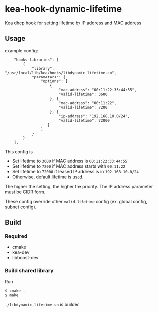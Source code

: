 # kea-hook-dynamic-lifetime
Kea dhcp hook for setting lifetime by IP address and MAC address

## Usage
example config:
```jsonc
    "hooks-libraries": [
        {
            "library": "/usr/local/lib/kea/hooks/libdynamic_lifetime.so",
            "parameters": {
                "options": [
                    {
                        "mac-address": "00:11:22:33:44:55",
                        "valid-lifetime": 3600
                    }, {
                        "mac-address": "00:11:22",
                        "valid-lifetime": 7200
                    }, {
                        "ip-address": "192.168.10.0/24",
                        "valid-lifetime": 72000
                   }
                ]
            }
        }
    ],
```
This config is
- Set lifetime to `3600` if MAC address is `00:11:22:33:44:55`
- Set lifetime to `7200` if MAC address starts with `00:11:22`
- Set lifetime to `72000` if leased IP address is in `192.168.10.0/24`
- Otherwise, default lifetime is used.

The higher the setting, the higher the priority.
The IP address parameter must be CIDR form.

These config override other `valid-lifetime` config
(ex. global config, subnet config).


## Build
### Required
- cmake
- kea-dev
- libboost-dev

### Build shared library
Run
```
$ cmake .
$ make
```

`./libdynamic_lifetime.so` is builded.
